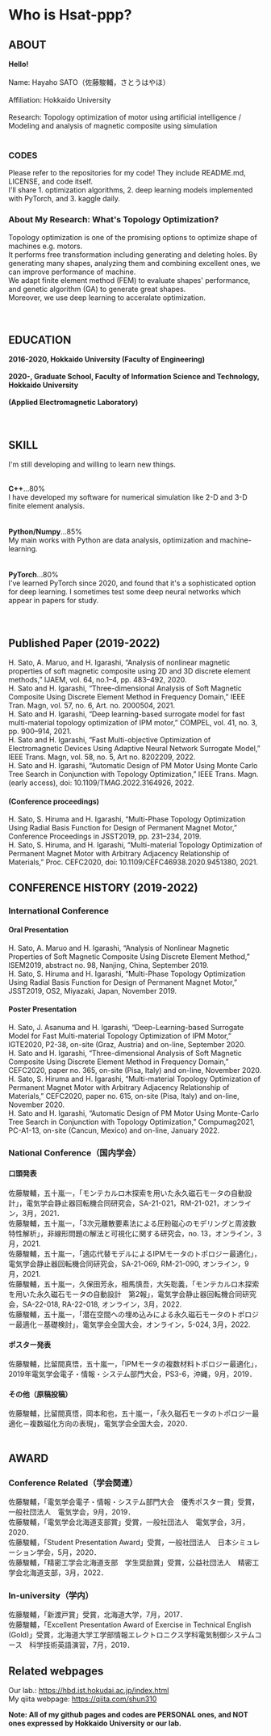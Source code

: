 # Who is Hsat-ppp?
## ABOUT
**Hello!**<br><br>
Name: Hayaho SATO（佐藤駿輔，さとうはやほ）<br><br>
Affiliation: Hokkaido University<br><br>
Research: Topology optimization of motor using artificial intelligence / Modeling and analysis of magnetic composite using simulation<br><br>
### CODES
Please refer to the repositories for my code! They include README.md, LICENSE, and code itself.<br>
I'll share 1. optimization algorithms, 2. deep learning models implemented with PyTorch, and 3. kaggle daily.<br>
### About My Research: What's Topology Optimization?
Topology optimization is one of the promising options to optimize shape of machines e.g. motors.<br>It performs free transformation including generating and deleting holes. By generating many shapes, analyzing them and combining excellent ones, we can improve performance of machine.<br>We adapt finite element method (FEM) to evaluate shapes' performance, and genetic algorithm (GA) to generate great shapes.<br>Moreover, we use deep learning to acceralate optimization.<br><br><br>


## EDUCATION
**2016-2020, Hokkaido University (Faculty of Engineering)<br><br>
2020-, Graduate School, Faculty of Information Science and Technology, Hokkaido University<br><br>
(Applied Electromagnetic Laboratory)<br><br><br>**


## SKILL
I'm still developing and willing to learn new things.<br><br>

**C++**...80%<br>
I have developed my software for numerical simulation like 2-D and 3-D finite element analysis.<br><br><br>
**Python/Numpy**...85%<br>
My main works with Python are data analysis, optimization and machine-learning.<br><br><br>
**PyTorch**...80%<br>
I've learned PyTorch since 2020, and found that it's a sophisticated option for deep learning. I sometimes test some deep neural networks which appear in papers for study.<br><br><br>


## Published Paper (2019-2022)
H. Sato, A. Maruo, and H. Igarashi, “Analysis of nonlinear magnetic properties of soft magnetic composite using 2D and 3D discrete element methods,” IJAEM, vol. 64, no.1–4, pp. 483–492, 2020.<br>
H. Sato and H. Igarashi, “Three-dimensional Analysis of Soft Magnetic Composite Using Discrete Element Method in Frequency Domain,” IEEE Tran. Magn, vol. 57, no. 6, Art. no. 2000504, 2021.<br>
H. Sato and H. Igarashi, “Deep learning-based surrogate model for fast multi-material topology optimization of IPM motor,” COMPEL, vol. 41, no. 3, pp. 900–914, 2021.<br>
H. Sato and H. Igarashi, “Fast Multi-objective Optimization of Electromagnetic Devices Using Adaptive Neural Network Surrogate Model,” IEEE Trans. Magn, vol. 58, no. 5, Art no. 8202209, 2022.<br>
H. Sato and H. Igarashi, “Automatic Design of PM Motor Using Monte Carlo Tree Search in Conjunction with Topology Optimization,” IEEE Trans. Magn. (early access), doi: 10.1109/TMAG.2022.3164926, 2022.<br>
#### (Conference proceedings)<br>
H. Sato, S. Hiruma and H. Igarashi, “Multi-Phase Topology Optimization Using Radial Basis Function for Design of Permanent Magnet Motor,” Conference Proceedings in JSST2019, pp. 231–234, 2019.<br>
H. Sato, S. Hiruma, and H. Igarashi, “Multi-material Topology Optimization of Permanent Magnet Motor with Arbitrary Adjacency Relationship of Materials,” Proc. CEFC2020, doi: 10.1109/CEFC46938.2020.9451380, 2021.<br>

## CONFERENCE HISTORY (2019-2022)
### International Conference<br>
#### Oral Presentation<br>
H. Sato, A. Maruo and H. Igarashi, “Analysis of Nonlinear Magnetic Properties of Soft Magnetic Composite Using Discrete Element Method,” ISEM2019, abstract no. 98, Nanjing, China, September 2019.<br>
H. Sato, S. Hiruma and H. Igarashi, “Multi-Phase Topology Optimization Using Radial Basis Function for Design of Permanent Magnet Motor,” JSST2019, OS2, Miyazaki, Japan, November 2019.<br>
#### Poster Presentation<br>
H. Sato, J. Asanuma and H. Igarashi, “Deep-Learning-based Surrogate Model for Fast Multi-material Topology Optimization of IPM Motor,” IGTE2020, P2-38, on-site (Graz, Austria) and on-line, September 2020.<br>
H. Sato and H. Igarashi, “Three-dimensional Analysis of Soft Magnetic Composite Using Discrete Element Method in Frequency Domain,” CEFC2020, paper no. 365, on-site (Pisa, Italy) and on-line, November 2020.<br>
H. Sato, S. Hiruma and H. Igarashi, “Multi-material Topology Optimization of Permanent Magnet Motor with Arbitrary Adjacency Relationship of Materials,” CEFC2020, paper no. 615, on-site (Pisa, Italy) and on-line, November 2020.<br>
H. Sato and H. Igarashi, “Automatic Design of PM Motor Using Monte-Carlo Tree Search in Conjunction with Topology Optimization,” Compumag2021, PC-A1-13, on-site (Cancun, Mexico) and on-line, January 2022.<br>
### National Conference（国内学会）<br>
#### 口頭発表<br>
佐藤駿輔，五十嵐一，「モンテカルロ木探索を用いた永久磁石モータの自動設計」，電気学会静止器回転機合同研究会，SA-21-021，RM-21-021，オンライン，3月，2021．<br>
佐藤駿輔，五十嵐一，「3次元離散要素法による圧粉磁心のモデリングと周波数特性解析」，非線形問題の解法と可視化に関する研究会，no. 13，オンライン，3月，2021.<br>
佐藤駿輔，五十嵐一，「適応代替モデルによるIPMモータのトポロジー最適化」，電気学会静止器回転機合同研究会，SA-21-069, RM-21-090, オンライン，9月，2021.<br>
佐藤駿輔，五十嵐一，久保田芳永，相馬慎吾，大矢聡義，「モンテカルロ木探索を用いた永久磁石モータの自動設計　第2報」，電気学会静止器回転機合同研究会，SA-22-018, RA-22-018, オンライン，3月，2022.<br>
佐藤駿輔，五十嵐一，「潜在空間への埋め込みによる永久磁石モータのトポロジー最適化－基礎検討」，電気学会全国大会，オンライン，5-024, 3月，2022.<br>
#### ポスター発表<br>
佐藤駿輔，比留間真悟，五十嵐一，「IPMモータの複数材料トポロジー最適化」，2019年電気学会電子・情報・システム部門大会，PS3-6，沖縄，9月，2019．<br>
#### その他（原稿投稿）<br>
佐藤駿輔，比留間真悟，岡本和也，五十嵐一，「永久磁石モータのトポロジー最適化－複数磁化方向の表現」，電気学会全国大会，2020．<br><br>


## AWARD
### Conference Related（学会関連）
佐藤駿輔，「電気学会電子・情報・システム部門大会　優秀ポスター賞」受賞，一般社団法人　電気学会，9月，2019．<br>
佐藤駿輔，「電気学会北海道支部賞」受賞，一般社団法人　電気学会，3月，2020．<br>
佐藤駿輔，「Student Presentation Award」受賞，一般社団法人　日本シミュレーション学会，5月，2020．<br>
佐藤駿輔，「精密工学会北海道支部　学生奨励賞」受賞，公益社団法人　精密工学会北海道支部，3月，2022．<br>
### In-university（学内）
佐藤駿輔，「新渡戸賞」受賞，北海道大学，7月，2017．<br>
佐藤駿輔，「Excellent Presentation Award of Exercise in Technical English (Gold)」受賞，北海道大学工学部情報エレクトロニクス学科電気制御システムコース　科学技術英語演習，7月，2019．<br>


## Related webpages
Our lab.: https://hbd.ist.hokudai.ac.jp/index.html<br>
My qiita webpage: https://qiita.com/shun310<br>

<b>Note: All of my github pages and codes are PERSONAL ones, and NOT ones expressed by Hokkaido University or our lab.<br>
